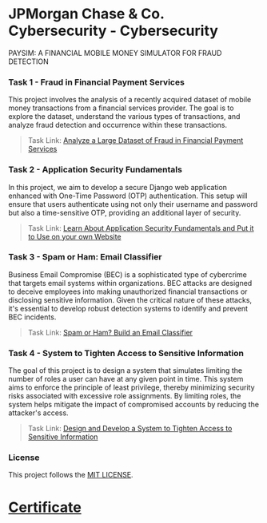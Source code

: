 # JPMorgan Chase & Co. Cybersecurity - Cybersecurity
PAYSIM: A FINANCIAL MOBILE MONEY SIMULATOR FOR FRAUD DETECTION

### Task 1 - Fraud in Financial Payment Services

This project involves the analysis of a recently acquired dataset of mobile money transactions from a financial services provider. The goal is to explore the dataset, understand the various types of transactions, and analyze fraud detection and occurrence within these transactions.

> Task Link: [Analyze a Large Dataset of Fraud in Financial Payment Services](Fraud_in_Financial_Payment_Services)

### Task 2 - Application Security Fundamentals

In this project, we aim to develop a secure Django web application enhanced with One-Time Password (OTP) authentication. This setup will ensure that users authenticate using not only their username and password but also a time-sensitive OTP, providing an additional layer of security.

> Task Link: [Learn About Application Security Fundamentals and Put it to Use on your own Website](Application_Security_Fundamentals)

### Task 3 - Spam or Ham: Email Classifier

Business Email Compromise (BEC) is a sophisticated type of cybercrime that targets email systems within organizations. BEC attacks are designed to deceive employees into making unauthorized financial transactions or disclosing sensitive information. Given the critical nature of these attacks, it's essential to develop robust detection systems to identify and prevent BEC incidents.

> Task Link: [Spam or Ham? Build an Email Classifier](Spam_or_Ham-Email_Classifier)

### Task 4 - System to Tighten Access to Sensitive Information

The goal of this project is to design a system that simulates limiting the number of roles a user can have at any given point in time. This system aims to enforce the principle of least privilege, thereby minimizing security risks associated with excessive role assignments. By limiting roles, the system helps mitigate the impact of compromised accounts by reducing the attacker's access.

> Task Link: [Design and Develop a System to Tighten Access to Sensitive Information](System_Tighten_Access_to_Sensitive_Information)

### License
This project follows the [MIT LICENSE](https://choosealicense.com/licenses/mit/).


# [Certificate](Cybersecurity_JPMorganChase_certificate.pdf)

